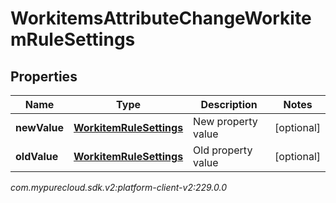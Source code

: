 # WorkitemsAttributeChangeWorkitemRuleSettings


## Properties

| Name | Type | Description | Notes |
| ------------ | ------------- | ------------- | ------------- |
| **newValue** | [**WorkitemRuleSettings**](WorkitemRuleSettings) | New property value |  [optional] |
| **oldValue** | [**WorkitemRuleSettings**](WorkitemRuleSettings) | Old property value |  [optional] |




_com.mypurecloud.sdk.v2:platform-client-v2:229.0.0_
